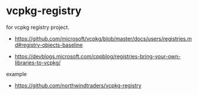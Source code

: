 # vcpkg-registry
for vcpkg registry project.

- https://github.com/microsoft/vcpkg/blob/master/docs/users/registries.md#registry-objects-baseline

- https://devblogs.microsoft.com/cppblog/registries-bring-your-own-libraries-to-vcpkg/

example

- https://github.com/northwindtraders/vcpkg-registry
